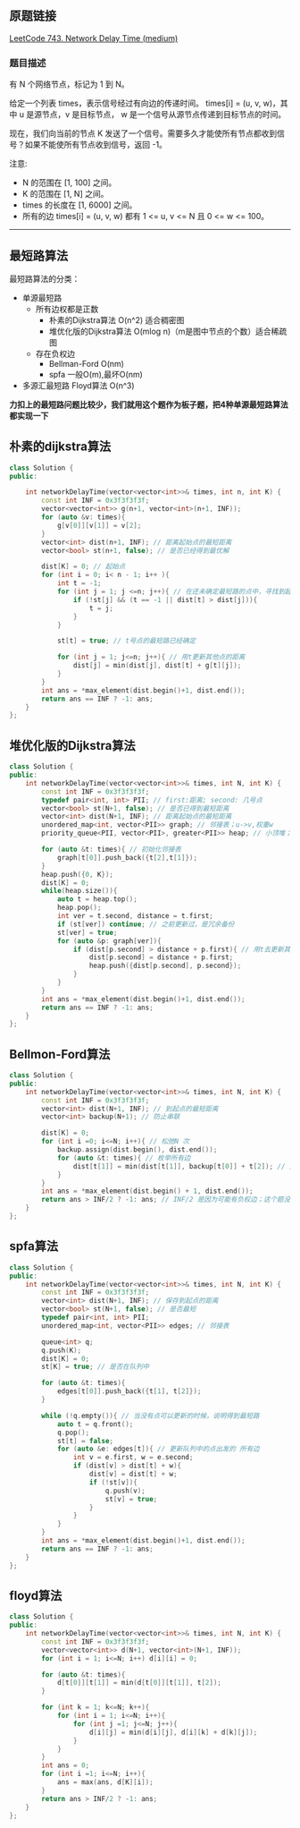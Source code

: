 ## 原题链接

[LeetCode 743. Network Delay Time (medium)](https://leetcode-cn.com/problems/network-delay-time/)

### 题目描述

有 N 个网络节点，标记为 1 到 N。

给定一个列表 times，表示信号经过有向边的传递时间。 times[i] = (u, v, w)，其中 u 是源节点，v 是目标节点， w 是一个信号从源节点传递到目标节点的时间。

现在，我们向当前的节点 K 发送了一个信号。需要多久才能使所有节点都收到信号？如果不能使所有节点收到信号，返回 -1。

注意:

- N 的范围在 [1, 100] 之间。
- K 的范围在 [1, N] 之间。
- times 的长度在 [1, 6000] 之间。
- 所有的边 times[i] = (u, v, w) 都有 1 <= u, v <= N 且 0 <= w <= 100。

---

## 最短路算法

最短路算法的分类：

- 单源最短路
  - 所有边权都是正数
    - 朴素的Dijkstra算法 O(n^2) 适合稠密图
    - 堆优化版的Dijkstra算法 O(mlog n)（m是图中节点的个数）适合稀疏图
  - 存在负权边
    - Bellman-Ford O(nm)
    - spfa 一般O(m),最坏O(nm)
- 多源汇最短路  Floyd算法 O(n^3)

**力扣上的最短路问题比较少，我们就用这个题作为板子题，把4种单源最短路算法都实现一下**

## 朴素的dijkstra算法

```cpp
class Solution {
public:

    int networkDelayTime(vector<vector<int>>& times, int n, int K) {
        const int INF = 0x3f3f3f3f;
        vector<vector<int>> g(n+1, vector<int>(n+1, INF));
        for (auto &v: times){
            g[v[0]][v[1]] = v[2];
        }
        vector<int> dist(n+1, INF); // 距离起始点的最短距离
        vector<bool> st(n+1, false); // 是否已经得到最优解

        dist[K] = 0; // 起始点
        for (int i = 0; i< n - 1; i++ ){
            int t = -1;
            for (int j = 1; j <=n; j++){ // 在还未确定最短路的点中，寻找到起始点距离最小的点 的点
                if (!st[j] && (t == -1 || dist[t] > dist[j])){ 
                    t = j;
                }
            }

            st[t] = true; // t号点的最短路已经确定

            for (int j = 1; j<=n; j++){ // 用t更新其他点的距离
                dist[j] = min(dist[j], dist[t] + g[t][j]); 
            }
        }
        int ans = *max_element(dist.begin()+1, dist.end());
        return ans == INF ? -1: ans;
    }
};
```

## 堆优化版的Dijkstra算法

```cpp
class Solution {
public:
    int networkDelayTime(vector<vector<int>>& times, int N, int K) {
        const int INF = 0x3f3f3f3f;
        typedef pair<int, int> PII; // first:距离; second: 几号点
        vector<bool> st(N+1, false); // 是否已得到最短距离
        vector<int> dist(N+1, INF); // 距离起始点的最短距离
        unordered_map<int, vector<PII>> graph; // 邻接表；u->v,权重w
        priority_queue<PII, vector<PII>, greater<PII>> heap; // 小顶堆；维护到起始点的最短距离和点

        for (auto &t: times){ // 初始化邻接表
            graph[t[0]].push_back({t[2],t[1]});
        }
        heap.push({0, K});
        dist[K] = 0;
        while(heap.size()){
            auto t = heap.top();
            heap.pop();
            int ver = t.second, distance = t.first;
            if (st[ver]) continue; // 之前更新过，是冗余备份
            st[ver] = true;
            for (auto &p: graph[ver]){
                if (dist[p.second] > distance + p.first){ // 用t去更新其他点到起始点的最短距离
                    dist[p.second] = distance + p.first;
                    heap.push({dist[p.second], p.second});
                }
            }
        }
        int ans = *max_element(dist.begin()+1, dist.end());
        return ans == INF ? -1: ans;
    }
};
```

## Bellmon-Ford算法

```cpp
class Solution {
public:
    int networkDelayTime(vector<vector<int>>& times, int N, int K) {
        const int INF = 0x3f3f3f3f;
        vector<int> dist(N+1, INF); // 到起点的最短距离
        vector<int> backup(N+1); // 防止串联

        dist[K] = 0;
        for (int i =0; i<=N; i++){ // 松弛N 次
            backup.assign(dist.begin(), dist.end());
            for (auto &t: times){ // 枚举所有边
                dist[t[1]] = min(dist[t[1]], backup[t[0]] + t[2]); // 更新最短路
            }
        }
        int ans = *max_element(dist.begin() + 1, dist.end());
        return ans > INF/2 ? -1: ans; // INF/2 是因为可能有负权边；这个题没有负权边，可以用INF
    }
};
```

## spfa算法

```cpp
class Solution {
public:
    int networkDelayTime(vector<vector<int>>& times, int N, int K) {
        const int INF = 0x3f3f3f3f;
        vector<int> dist(N+1, INF); // 保存到起点的距离
        vector<bool> st(N+1, false); // 是否最短
        typedef pair<int, int> PII;
        unordered_map<int, vector<PII>> edges; // 邻接表

        queue<int> q;
        q.push(K);
        dist[K] = 0;
        st[K] = true; // 是否在队列中

        for (auto &t: times){
            edges[t[0]].push_back({t[1], t[2]});
        }

        while (!q.empty()){ // 当没有点可以更新的时候，说明得到最短路
            auto t = q.front();
            q.pop();
            st[t] = false;
            for (auto &e: edges[t]){ // 更新队列中的点出发的 所有边
                int v = e.first, w = e.second;
                if (dist[v] > dist[t] + w){
                    dist[v] = dist[t] + w;
                    if (!st[v]){
                        q.push(v);
                        st[v] = true;
                    }
                }
            }
        }
        int ans = *max_element(dist.begin()+1, dist.end());
        return ans == INF ? -1: ans;
    }
};
```

## floyd算法

```cpp
class Solution {
public:
    int networkDelayTime(vector<vector<int>>& times, int N, int K) {
        const int INF = 0x3f3f3f3f;
        vector<vector<int>> d(N+1, vector<int>(N+1, INF));
        for (int i = 1; i<=N; i++) d[i][i] = 0;

        for (auto &t: times){
            d[t[0]][t[1]] = min(d[t[0]][t[1]], t[2]);
        }

        for (int k = 1; k<=N; k++){
            for (int i = 1; i<=N; i++){
                for (int j =1; j<=N; j++){
                    d[i][j] = min(d[i][j], d[i][k] + d[k][j]);
                }
            }
        }
        int ans = 0;
        for (int i =1; i<=N; i++){
            ans = max(ans, d[K][i]);
        }
        return ans > INF/2 ? -1: ans;
    }
};
```
